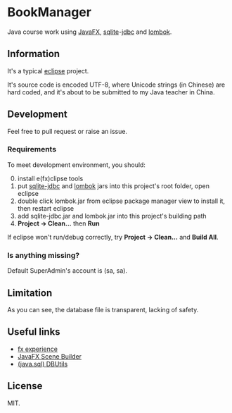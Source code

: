 # BookManager

Java course work using [JavaFX][3], [sqlite][1]-[jdbc][2] and [lombok][5].

## Information

It's a typical [eclipse][4] project.

It's source code is encoded UTF-8, where Unicode strings (in Chinese) are hard
coded, and it's about to be submitted to my Java teacher in China.

## Development

Feel free to pull request or raise an issue.

### Requirements

To meet development environment, you should:

0. install e(fx)clipse tools
1. put [sqlite-jdbc][2] and [lombok][5] jars into this project's root folder, open eclipse
2. double click lombok.jar from eclipse package manager view to install it, then restart eclipse
3. add sqlite-jdbc.jar and lombok.jar into this project's building path
4. **Project -> Clean...** then **Run**

If eclipse won't run/debug correctly, try **Project -> Clean...** and **Build All**.

### Is anything missing?

Default SuperAdmin's account is (sa, sa).

## Limitation

As you can see, the database file is transparent, lacking of safety.

## Useful links

- [fx experience][8]
- [JavaFX Scene Builder][6]
- [(java.sql) DBUtils][7]

## License

MIT.

[1]: https://sqlite.org
[2]: https://github.com/xerial/sqlite-jdbc
[3]: https://en.wikipedia.org/wiki/JavaFX
[4]: https://www.eclipse.org
[5]: https://projectlombok.org
[6]: https://gluonhq.com/products/scene-builder
[7]: https://github.com/zhoumengkang/java/blob/master/java-pre-sql/DBUtils.java
[8]: http://fxexperience.com/

